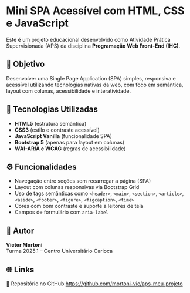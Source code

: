 # Mini SPA Acessível com HTML, CSS e JavaScript

Este é um projeto educacional desenvolvido como Atividade Prática Supervisionada (APS) da disciplina **Programação Web Front-End (IHC)**.

## 🎯 Objetivo
Desenvolver uma Single Page Application (SPA) simples, responsiva e acessível utilizando tecnologias nativas da web, com foco em semântica, layout com colunas, acessibilidade e interatividade.

## 🚀 Tecnologias Utilizadas
- **HTML5** (estrutura semântica)
- **CSS3** (estilo e contraste acessível)
- **JavaScript Vanilla** (funcionalidade SPA)
- **Bootstrap 5** (apenas para layout em colunas)
- **WAI-ARIA e WCAG** (regras de acessibilidade)

## ⚙️ Funcionalidades
- Navegação entre seções sem recarregar a página (SPA)
- Layout com colunas responsivas via Bootstrap Grid
- Uso de tags semânticas como `<header>`, `<main>`, `<section>`, `<article>`, `<aside>`, `<footer>`, `<figure>`, `<figcaption>`, `<time>`
- Cores com bom contraste e suporte a leitores de tela
- Campos de formulário com `aria-label`

## 👤 Autor
**Victor Mortoni**  
Turma 2025.1 – Centro Universitário Carioca

## 🌐 Links
🔗 Repositório no GitHub:https://github.com/mortoni-vic/aps-meu-projeto 


